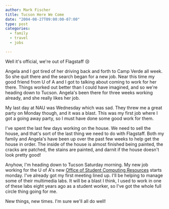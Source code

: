 ```yaml
---
author: Mark Fischer
title: Tucson Here We Come
date: "2004-08-27T09:00:00-07:00"
type: post
categories:
  - family
  - travel
  - jobs

---
```


Well it's official, we're out of Flagstaff :cry:

<!--more-->

Angela and I got tired of her driving back and forth to Camp Verde all week.  So she quit there and the search began for a new job.  Near this time my good friend from U of A and I got to talking about coming to work for her there.  Things worked out better than I could have imagined, and so we're heading down to Tucson.  Angela's been there for three weeks working already, and she really likes her job.

My last day at NAU was Wednesday which was sad.  They threw me a great party on Monday though, and it was a blast.  This was my first job where I got a going away party, so I must have done some good work for them.

I've spent the last few days working on the house.  We need to sell the house, and that's sort of the last thing we need to do with Flagstaff.  Both my family and Angela's have been up over the past few weeks to help get the house in order.  The inside of the house is almost finished being painted, the cracks are patched, the stains are painted, and darnit if the house doesn't look pretty good!

Anyhow, I'm heading down to Tucson Saturday morning.  My new job working for the U of A's new [Office of Student Computing Resources][1] starts monday.  I've already got my first meeting lined up.  I'll be helping to manage some of their multimedia labs.  It will be a blast I think, I used to work in one of these labs eight years ago as a student worker, so I've got the whole full circle thing going for me.

[1]: http://www.oscr.arizona.edu

New things, new times.  I'm sure we'll all do well!

